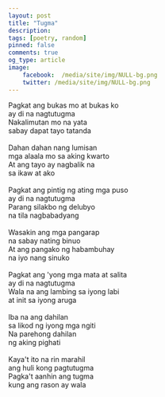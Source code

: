 ```yaml
---
layout: post
title: "Tugma"
description:
tags: [poetry, random]
pinned: false
comments: true
og_type: article
image:
    facebook:  /media/site/img/NULL-bg.png
    twitter: /media/site/img/NULL-bg.png
---
```


Pagkat ang bukas mo at bukas ko <br>
ay di na nagtutugma <br>
Nakalimutan mo na yata <br>
sabay dapat tayo tatanda <br>
<br>
Dahan dahan nang lumisan <br>
mga alaala mo sa aking kwarto <br>
At ang tayo ay nagbalik na <br>
sa ikaw at ako <br>
<br>
Pagkat ang pintig ng ating mga puso <br>
ay di na nagtutugma <br>
Parang silakbo ng delubyo <br>
na tila nagbabadyang <br>
<br>
Wasakin ang mga pangarap <br>
na sabay nating binuo <br>
At ang pangako ng habambuhay <br>
na iyo nang sinuko <br>
<br>
Pagkat ang 'yong mga mata at salita <br>
ay di na nagtutugma <br>
Wala na ang lambing sa iyong labi <br>
at init sa iyong aruga <br>
<br>
Iba na ang dahilan <br>
sa likod ng iyong mga ngiti <br>
Na parehong dahilan <br>
ng aking pighati <br>
<br>
Kaya't ito na rin marahil <br>
ang huli kong pagtutugma <br>
Pagka't aanhin ang tugma <br>
kung ang rason ay wala <br>
